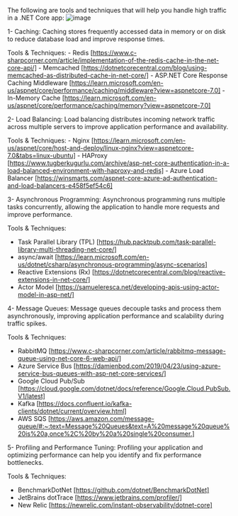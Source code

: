
The following are tools and techniques that will help you handle high traffic in a .NET Core app: 
![image](https://github.com/ahmedeagle/Handling-high-traffic-in-ASP.NET-Core-Public/assets/50078206/0f61b5bf-bd6b-4195-8990-6626ede2dd7c)


1- Caching: Caching stores frequently accessed data in memory or on disk to reduce database load and improve response times.

  Tools & Techniques:
    - Redis [https://www.c-sharpcorner.com/article/implementation-of-the-redis-cache-in-the-net-core-api/]
    - Memcached [https://dotnetcorecentral.com/blog/using-memcached-as-distributed-cache-in-net-core/]
    - ASP.NET Core Response Caching Middleware [https://learn.microsoft.com/en-us/aspnet/core/performance/caching/middleware?view=aspnetcore-7.0]
    - In-Memory Cache [https://learn.microsoft.com/en-us/aspnet/core/performance/caching/memory?view=aspnetcore-7.0]

2- Load Balancing: Load balancing distributes incoming network traffic across multiple servers to improve application performance and availability.

  Tools & Techniques:
    - Nginx [https://learn.microsoft.com/en-us/aspnet/core/host-and-deploy/linux-nginx?view=aspnetcore-7.0&tabs=linux-ubuntu]
    - HAProxy [https://www.tugberkugurlu.com/archive/asp-net-core-authentication-in-a-load-balanced-environment-with-haproxy-and-redis]
    - Azure Load Balancer [https://winsmarts.com/aspnet-core-azure-ad-authentication-and-load-balancers-e458f5ef54c6]


3- Asynchronous Programming: Asynchronous programming runs multiple tasks concurrently, allowing the application to handle more requests and improve performance.

Tools & Techniques:
  - Task Parallel Library (TPL) [https://hub.packtpub.com/task-parallel-library-multi-threading-net-core/]
  - async/await [https://learn.microsoft.com/en-us/dotnet/csharp/asynchronous-programming/async-scenarios]
  - Reactive Extensions (Rx) [https://dotnetcorecentral.com/blog/reactive-extensions-in-net-core/]
  - Actor Model [https://samueleresca.net/developing-apis-using-actor-model-in-asp-net/]

4- Message Queues: Message queues decouple tasks and process them asynchronously, improving application performance and scalability during traffic spikes.

Tools & Techniques:
  - RabbitMQ [https://www.c-sharpcorner.com/article/rabbitmq-message-queue-using-net-core-6-web-api/]
  - Azure Service Bus [https://damienbod.com/2019/04/23/using-azure-service-bus-queues-with-asp-net-core-services/]
  - Google Cloud Pub/Sub [https://cloud.google.com/dotnet/docs/reference/Google.Cloud.PubSub.V1/latest]
  - Kafka [https://docs.confluent.io/kafka-clients/dotnet/current/overview.html]
  - AWS SQS [https://aws.amazon.com/message-queue/#:~:text=Message%20Queues&text=A%20message%20queue%20is%20a,once%2C%20by%20a%20single%20consumer.]
  
5- Profiling and Performance Tuning: Profiling your application and optimizing performance can help you identify and fix performance bottlenecks.

Tools & Techniques:
  - BenchmarkDotNet [https://github.com/dotnet/BenchmarkDotNet]
  - JetBrains dotTrace [https://www.jetbrains.com/profiler/]
  - New Relic [https://newrelic.com/instant-observability/dotnet-core]
